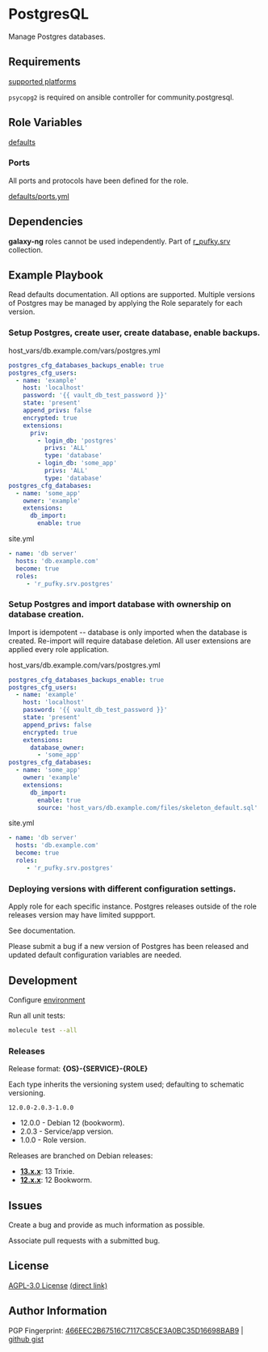 # PostgresQL
Manage Postgres databases.

## Requirements
[supported platforms](https://github.com/r-pufky/ansible_postgres/blob/main/meta/main.yml)

`psycopg2` is required on ansible controller for community.postgresql.

## Role Variables
[defaults](https://github.com/r-pufky/ansible_postgres/tree/main/defaults/main)

### Ports
All ports and protocols have been defined for the role.

[defaults/ports.yml](https://github.com/r-pufky/ansible_postgres/blob/main/defaults/main/ports.yml)

## Dependencies
**galaxy-ng** roles cannot be used independently. Part of
[r_pufky.srv](https://github.com/r-pufky/ansible_collection_srv) collection.

## Example Playbook
Read defaults documentation. All options are supported. Multiple versions of
Postgres may be managed by applying the Role separately for each version.

### Setup Postgres, create user, create database, enable backups.
host_vars/db.example.com/vars/postgres.yml
``` yaml
postgres_cfg_databases_backups_enable: true
postgres_cfg_users:
  - name: 'example'
    host: 'localhost'
    password: '{{ vault_db_test_password }}'
    state: 'present'
    append_privs: false
    encrypted: true
    extensions:
      priv:
        - login_db: 'postgres'
          privs: 'ALL'
          type: 'database'
        - login_db: 'some_app'
          privs: 'ALL'
          type: 'database'
postgres_cfg_databases:
  - name: 'some_app'
    owner: 'example'
    extensions:
      db_import:
        enable: true
```

site.yml
``` yaml
- name: 'db server'
  hosts: 'db.example.com'
  become: true
  roles:
     - 'r_pufky.srv.postgres'
```

### Setup Postgres and import database with ownership on database creation.
Import is idempotent -- database is only imported when the database is created.
Re-import will require database deletion. All user extensions are applied
every role application.

host_vars/db.example.com/vars/postgres.yml
``` yaml
postgres_cfg_databases_backups_enable: true
postgres_cfg_users:
  - name: 'example'
    host: 'localhost'
    password: '{{ vault_db_test_password }}'
    state: 'present'
    append_privs: false
    encrypted: true
    extensions:
      database_owner:
        - 'some_app'
postgres_cfg_databases:
  - name: 'some_app'
    owner: 'example'
    extensions:
      db_import:
        enable: true
        source: 'host_vars/db.example.com/files/skeleton_default.sql'
```

site.yml
``` yaml
- name: 'db server'
  hosts: 'db.example.com'
  become: true
  roles:
     - 'r_pufky.srv.postgres'
```

### Deploying versions with different configuration settings.
Apply role for each specific instance. Postgres releases outside of the role
releases version may have limited suppport.

See documentation.

Please submit a bug if a new version of Postgres has been released and updated
default configuration variables are needed.

## Development
Configure [environment](https://github.com/r-pufky/ansible_collection_docs/blob/main/ansible/environment.md)

Run all unit tests:
``` bash
molecule test --all
```

### Releases
Release format: **{OS}-{SERVICE}-{ROLE}**

Each type inherits the versioning system used; defaulting to schematic
versioning.

`12.0.0-2.0.3-1.0.0`

* 12.0.0 - Debian 12 (bookworm).
* 2.0.3 - Service/app version.
* 1.0.0 - Role version.

Releases are branched on Debian releases:

* **[13.x.x](https://github.com/r-pufky/ansible_postgres)**: 13 Trixie.
* **[12.x.x](https://github.com/r-pufky/ansible_postgres/tree/12.x)**: 12 Bookworm.

## Issues
Create a bug and provide as much information as possible.

Associate pull requests with a submitted bug.

## License
[AGPL-3.0 License](https://www.tldrlegal.com/license/gnu-affero-general-public-license-v3-agpl-3-0)
 [(direct link)](https://github.com/r-pufky/ansible_postgres/blob/main/LICENSE)

## Author Information
PGP Fingerprint: [466EEC2B67516C7117C85CE3A0BC35D16698BAB9](https://keys.openpgp.org/vks/v1/by-fingerprint/466EEC2B67516C7117C85CE3A0BC35D16698BAB9)
| [github gist](https://gist.github.com/r-pufky/a8df36977c55b5bb20829267c4c49d22)
